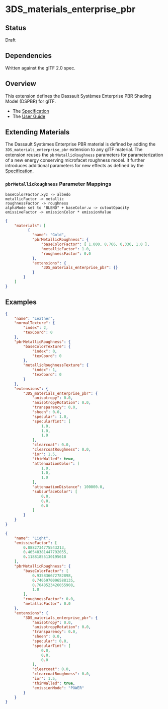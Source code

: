 # 3DS_materials_enterprise_pbr

## Status

Draft 

## Dependencies

Written against the glTF 2.0 spec.

## Overview

This extension defines the Dassault Systèmes Enterprise PBR Shading Model (DSPBR) for glTF. 

* The [Specification](https://dassaultsystemes-technology.github.io/EnterprisePBRShadingModel/spec.md.html) 
* The [User Guide](https://dassaultsystemes-technology.github.io/EnterprisePBRShadingModel/user_guide.md.html) 

## Extending Materials

The Dassault Systèmes Enterprise PBR material is defined by adding the `3DS_materials_enterprise_pbr` extension to any glTF material. 
The extension reuses the `pbrMetallicRoughness` parameters for parameterization of a new energy conserving microfacet roughness model. It further introduces additional parameters for new effects as defined by the [Specification](https://dassaultsystemes-technology.github.io/EnterprisePBRShadingModel/spec.md.html). 

### `pbrMetallicRoughness` Parameter Mappings
```
baseColorFactor.xyz -> albedo
metallicFactor -> metallic
roughnessFactor -> roughness
alphaMode set to "BLEND" + baseColor.w -> cutoutOpacity
emissiveFactor -> emissionColor * emissionValue
```

```json
{
    "materials": [
          {
            "name": "Gold",
            "pbrMetallicRoughness": {
                "baseColorFactor": [ 1.000, 0.766, 0.336, 1.0 ],
                "metallicFactor": 1.0,
                "roughnessFactor": 0.0
            },
            "extensions": {
                "3DS_materials_enterprise_pbr": {}
            }
        }
    ]
}
```

## Examples

```json
{
    "name": "Leather",
    "normalTexture": {
        "index": 2,
        "texCoord": 0
    },
    "pbrMetallicRoughness": {
        "baseColorTexture": {
            "index": 0,
            "texCoord": 0
        },
        "metallicRoughnessTexture": {
            "index": 1,
            "texCoord": 0
        }
    },
    "extensions": {
        "3DS_materials_enterprise_pbr": {
            "anisotropy": 0.0,
            "anisotropyRotation": 0.0,
            "transparency": 0.0,
            "sheen": 0.0,
            "specular": 1.0,
            "specularTint": [
                1.0,
                1.0,
                1.0
            ],
            "clearcoat": 0.0,
            "clearcoatRoughness": 0.0,
            "ior": 1.5,
            "thinWalled": true,
            "attenuationColor": [
                1.0,
                1.0,
                1.0
            ],
            "attenuationDistance": 100000.0,
            "subsurfaceColor": [
                0.0,
                0.0,
                0.0
            ]
        }
    }
}
```

```json
{
    "name": "Light",
    "emissiveFactor": [
        0.8882734775543213,
        0.46548381447792055,
        0.11881855130195618
    ],
    "pbrMetallicRoughness": {
        "baseColorFactor": [
            0.935836672782898,
            0.7405970096588135,
            0.7048523426055908,
            1.0
        ],
        "roughnessFactor": 0.0,
        "metallicFactor": 0.0
    },
    "extensions": {
        "3DS_materials_enterprise_pbr": {
            "anisotropy": 0.0,
            "anisotropyRotation": 0.0,
            "transparency": 0.0,
            "sheen": 0.0,
            "specular": 0.0,
            "specularTint": [
                0.0,
                0.0,
                0.0
            ],
            "clearcoat": 0.0,
            "clearcoatRoughness": 0.0,
            "ior": 1.5,
            "thinWalled": true,          
            "emissionMode": "POWER"
        }
    }
}    
```
